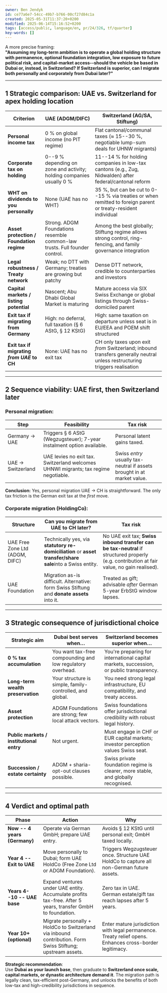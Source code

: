 ```yaml
---
owner: Ben Jendyk
id: ce77a6e7-54cc-49b7-b766-00cf27d84c1a
created: 2025-05-31T11:37:20+0200
modified: 2025-06-14T15:16:52+0200
tags: [access/public, language/en, pr/24/326, tf/quarter]
key-words: []
---
```


A more precise framing:  
**"Assuming my long-term ambition is to operate a global holding structure with permanence, optional foundation integration, low exposure to future political risk, and capital-market access--should the vehicle be based in Dubai or, instead, in Switzerland? If Switzerland is superior, can I migrate both personally and corporately from Dubai later?"**

* * *

## 1 Strategic comparison: UAE vs. Switzerland for apex holding location

| Criterion | **UAE (ADGM/DIFC)** | **Switzerland (AG/SA, Stiftung)** | 
| ---- | ---- | ----  |
| **Personal income tax** | 0 % on global income (no PIT regime) | Flat cantonal/communal taxes (≈ 15--30 %, negotiable lump-sum deals for UHNW migrants) | 
| **Corporate tax on holding** | 0--9 % depending on zone and activity; holding companies usually 0 % | 11--14 % for holding companies in low-tax cantons (e.g., Zug, Nidwalden) after federal/cantonal reform | 
| **WHT on dividends to you personally** | None (UAE has no WHT) | 35 %, but can be cut to 0--15 % via treaties or when remitted to foreign parent or treaty-resident individual | 
| **Asset protection / Foundation regime** | Strong. ADGM Foundations resemble common-law trusts. Full founder control. | Among the best globally; Stiftung regime allows strong control, ring-fencing, and family governance integration | 
| **Legal robustness / Treaty network** | Weak; no DTT with Germany; treaties are growing but patchy | Dense DTT network, credible to counterparties and investors | 
| **Capital markets / listing potential** | Nascent; Abu Dhabi Global Market is maturing | Mature access via SIX Swiss Exchange or global listings through Swiss-domiciled parent | 
| **Exit tax if migrating from Germany** | High: no deferral, full taxation (§ 6 AStG, § 12 KStG) | High: same taxation on departure unless seat is in EU/EEA and POEM shift structured | 
| **Exit tax if migrating _from UAE_ to CH** | None: UAE has no exit tax | CH only taxes upon exit _from_ Switzerland; inbound transfers generally neutral unless restructuring triggers realisation | 
* * *

## 2 Sequence viability: UAE first, then Switzerland later

### Personal migration:

| Step | Feasibility | Tax risk | 
| ---- | ---- | ----  |
| Germany → UAE | Triggers § 6 AStG (Wegzugsteuer); 7-year instalment option available. | Personal latent gains taxed. | 
| UAE → Switzerland | UAE levies no exit tax. Switzerland welcomes UHNWI migrants; tax regime negotiable. | Swiss _entry_ usually tax-neutral if assets brought in at market value. | 

**Conclusion:** Yes, personal migration UAE → CH is straightforward. The only tax friction is the German exit tax at the _first_ move.

### Corporate migration (HoldingCo):

| Structure | Can you migrate from UAE to CH later? | Tax risk | 
| ---- | ---- | ----  |
| UAE Free Zone Ltd (ADGM, DIFC) | Technically yes, via **statutory re-domiciliation** or **asset transfer/share sale**into a Swiss entity. | No UAE exit tax; **Swiss inbound transfer can be tax-neutral** if structured properly (e.g. contribution at fair value, no gain realised). | 
| UAE Foundation | Migration as-is difficult. Alternative: form Swiss Stiftung and **donate assets** into it. | Treated as gift; advisable _after_ German 5-year ErbStG window lapses. | 
* * *

## 3 Strategic consequence of jurisdictional choice

| Strategic aim | Dubai best serves when… | Switzerland becomes superior when… | 
| ---- | ---- | ----  |
| **0 % tax accumulation** | You want tax-free compounding and low regulatory overhead. | You're preparing for international capital markets, succession, or public transparency. | 
| **Long-term wealth preservation** | Your structure is simple, family-controlled, and global. | You need strong legal infrastructure, EU compatibility, and treaty access. | 
| **Asset protection** | ADGM Foundations are strong; few local attack vectors. | Swiss foundations offer jurisdictional credibility with robust legal history. | 
| **Public markets / institutional entry** | Not urgent. | Must engage in CHF or EUR capital markets; investor perception values Swiss seat. | 
| **Succession / estate certainty** | ADGM + sharia-opt-out clauses possible. | Swiss private foundation regime is clearer, more stable, and globally recognised. | 
* * *

## 4 Verdict and optimal path

| Phase | Action | Why | 
| ---- | ---- | ----  |
| **Now -- 4 years (Germany)** | Operate via German GmbH; prepare UAE entry. | Avoids § 12 KStG until personal exit; GmbH taxed locally. | 
| **Year 4 -- Exit to UAE** | Move personally to Dubai; form UAE HoldCo (Free Zone Ltd or ADGM Foundation). | Triggers Wegzugsteuer once. Structure UAE HoldCo to capture all non-German future assets. | 
| **Years 4--10 -- UAE base** | Expand ventures under UAE entity. Accumulate profits tax-free. After 5 years, transfer GmbH to foundation. | Zero tax in UAE. German estate/gift tax reach lapses after 5 years. | 
| **Year 10+ (optional)** | Migrate personally + HoldCo to Switzerland via inbound contribution. Form Swiss Stiftung; upstream assets. | Enter mature jurisdiction with legal permanence. Treaty relief opens. Enhances cross-border legitimacy. | 

**Strategic recommendation**:  
Use **Dubai as your launch base**, then graduate to **Switzerland once scale, capital markets, or dynastic architecture demand it**. The migration path is legally clean, tax-efficient post-Germany, and unlocks the benefits of both low-tax and high-credibility jurisdictions in sequence.